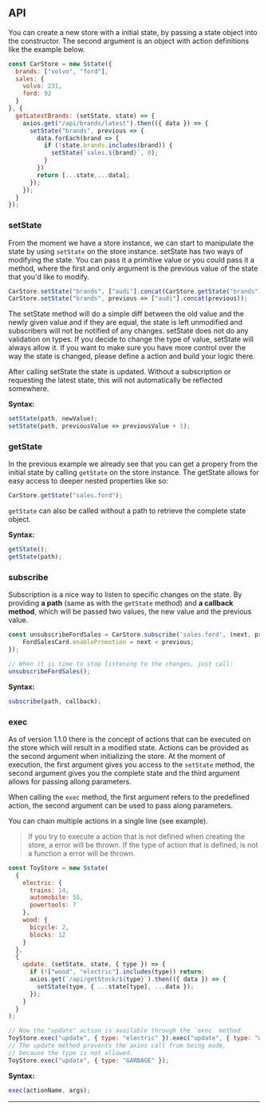 ## API

You can create a new store with a initial state, by passing a state object into the constructor.
The second argument is an object with action definitions like the example below.

```javascript
const CarStore = new Sstate({
  brands: ["volvo", "ford"],
  sales: {
    volvo: 231,
    ford: 92
  }
}, {
  getLatestBrands: (setState, state) => {
    axios.get("/api/brands/latest").then(({ data }) => {
      setState("brands", previous => {
        data.forEach(brand => {
          if (!state.brands.includes(brand)) {
            setState(`sales.${brand}`, 0);
          }
        })
        return [...state,...data];
      });
    });
  }
});
```

### setState

From the moment we have a store instance, we can start to manipulate the state by using `setState` on the store instance.
setState has two ways of modifying the state. You can pass it a primitive value or you could pass it a method, where the first and only argument is the previous value of the state that you'd like to modify.

```javascript
CarStore.setState("brands", ["audi"].concat(CarStore.getState("brands")));
CarStore.setState("brands", previous => ["audi"].concat(previous));
```

The setState method will do a simple diff between the old value and the newly given value and if they are equal, the state is left unmodified and subscribers will not be notified of any changes. setState does not do any validation on types. If you decide to change the type of value, setState will always allow it. If you want to make sure you have more control over the way the state is changed, please define a action and build your logic there.

After calling setState the state is updated. Without a subscription or requesting the latest state, this will not automatically be reflected somewhere.

**Syntax:**

```javascript
setState(path, newValue);
setState(path, previousValue => previousValue + 1);
```

### getState

In the previous example we already see that you can get a propery from the initial state by calling `getState` on the store instance. The getState allows for easy access to deeper nested properties like so:

```javascript
CarStore.getState("sales.ford");
```

`getState` can also be called without a path to retrieve the complete state object.

**Syntax:**

```javascript
getState();
getState(path);
```

### subscribe

Subscription is a nice way to listen to specific changes on the state. By providing **a path** (same as with the `getState` method) and **a callback method**, which will be passed two values, the new value and the previous value.

```javascript
const unsubscribeFordSales = CarStore.subscribe('sales.ford', (next, previous) => {
    FordSalesCard.enablePromotion = next < previous;
});

// When it is time to stop listening to the changes, just call:
unsubscribeFordSales();
```

**Syntax:**

```javascript
subscribe(path, callback);
```

### exec

As of version 1.1.0 there is the concept of actions that can be executed on the store which will result in a modified state.
Actions can be provided as the second argument when initializing the store. At the moment of execution, the first argument gives
you access to the `setState` method, the second argument gives you the complete state and the third argument allows for passing allong parameters.

When calling the `exec` method, the first argument refers to the predefined action, the second argument can be used to pass along parameters.

You can chain multiple actions in a single line (see example).

> If you try to execute a action that is not defined when creating the store, a error will be thrown. If the type of action that is defined, is not a function a error will be thrown.

```javascript
const ToyStore = new Sstate(
  {
    electric: {
      trains: 14,
      automobile: 55,
      powertools: 7
    },
    wood: {
      bicycle: 2,
      blocks: 12
    }
  },
  {
    update: (setState, state, { type }) => {
      if (!["wood", "electric"].includes(type)) return;
      axios.get(`/api/getStock/${type}`).then(({ data }) => {
        setState(type, { ...state[type], ...data });
      });
    }
  }
);

// Now the "update" action is available through the `exec` method
ToyStore.exec("update", { type: "electric" }).exec("update", { type: "wood" });
// The update method prevents the axios call from being made,
// because the type is not allowed.
ToyStore.exec("update", { type: "GARBAGE" });
```

**Syntax:**

```javascript
exec(actionName, args);
```

---

